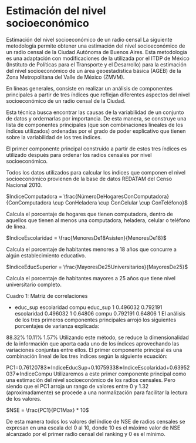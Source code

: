 # Estimación del nivel socioeconómico

Estimación del nivel socioeconómico de un radio censal
La siguiente metodología permite obtener una estimación del nivel socioeconómico de un radio censal de la Ciudad Autónoma de Buenos Aires. Esta metodología es una adaptación con modificaciones de la utilizada por el ITDP de México (Instituto de Políticas para el Transporte y el Desarrollo) para la estimación del nivel socioeconómico de un área geoestadística básica (AGEB) de la Zona Metropolitana del Valle de México (ZMVM).

En líneas generales, consiste en realizar un análisis de componentes principales a partir de tres índices que reflejan diferentes aspectos del nivel socioeconómico de un radio censal de la Ciudad.

Esta técnica busca encontrar las causas de la variabilidad de un conjunto de datos y ordernarlas por importancia. De esta manera, se construye una lista de componentes principales (que son combinaciones lineales de los índices utilizados) ordenadas por el grado de poder explicativo que tienen sobre la variabilidad de los tres índices.

El primer componente principal construido a partir de estos tres índices es utilizado después para ordenar los radios censales por nivel socioeconómico.

Todos los datos utilizados para calcular los índices que componen el nivel socioeconómico provienen de la base de datos REDATAM del Censo Nacional 2010.

$IndiceComputadora = \frac{NúmeroDeHogaresConComputadora}{ConComputadora \cup ConHeladera \cup ConCelular \cup ConTeléfono}$

Calcula el porcentaje de hogares que tienen computadora, dentro de aquellos que tienen al menos una computadora, heladera, celular o teléfono de línea.

$IndiceEscolaridad = \frac{MenoresDe18Asisten}{MenoresDe18}$

Calcula el porcentaje de habitantes menores a 18 años que concurre a algún establecimiento educativo.

$IndiceEducSuperior = \frac{MayoresDe25Universitarios}{MayoresDe25}$

Calcula el porcentaje de habitantes mayores a 25 años que tiene nivel universitario completo.

Cuadro 1: Matriz de correlaciones

*	educ_sup	escolaridad	compu
educ_sup	1	0.496032	0.792191
escolaridad	0.496032	1	0.64806
compu	0.792191	0.64806	1
El análisis de los tres primeros componentes principales arrojó los siguientes porcentajes de varianza explicada:

88.32%
10.11%
1.57%
Utilizando este método, se reduce la dimensionalidad de la información que aporta cada uno de los índices aprovechando las variaciones conjuntas entre ellos. El primer componente principal es una combinación lineal de los tres índices según la siguiente ecuación:

PC1=0.76120783∗IndiceEducSup+0.10759338∗IndiceEscolaridad+0.63952037∗IndiceCompu
Utilizaremos a este primer componente principal como una estimación del nivel socioeconómico de los radios censales. Pero siendo que el PC1 arroja un rango de valores entre 0 y 1.32 (aproximadamente) se procede a una normalización para facilitar la lectura de los valores.

$NSE = \frac{PC1}{PC1Max} * 10$

De esta manera todos los valores del índice de NSE de radios censales se expresan en una escala del 0 al 10, donde 10 es el máximo valor de NSE alcanzado por el primer radio censal del ranking y 0 es el mínimo.
